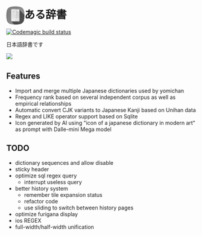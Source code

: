 <h1><img align="left" src="icon.png" width="48px">ある辞書</h1>

[![Codemagic build status](https://api.codemagic.io/apps/62d0c7c9b2128b2e5dbb1002/default-workflow/status_badge.svg)](https://codemagic.io/apps/62d0c7c9b2128b2e5dbb1002/default-workflow/latest_build)

日本語辞書です

<img src="example.gif">

## Features
- Import and merge multiple Japanese dictionaries used by yomichan
- Frequency rank based on several independent corpus as well as empirical relationships
- Automatic convert CJK variants to Japanese Kanji based on Unihan data
- Regex and LIKE operator support based on Sqlite
- Icon generated by AI using "icon of a japanese dictionary in modern art" as prompt with Dalle-mini Mega model

## TODO
- dictionary sequences and allow disable
- sticky header
- optimize sql regex query
  - interrupt useless query
- better history system
  - remember tile expansion status
  - refactor code
  - use sliding to switch between history pages
- optimize furigana display
- ios REGEX
- full-width/half-width unification